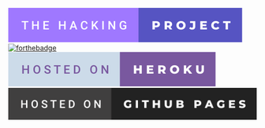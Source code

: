 [![forthebadge](https://raw.githubusercontent.com/fleopaulD/README-parts/main/Badges/ftb-the-hacking-project.svg)](https://raw.githubusercontent.com/fleopaulD/README-parts/main/Badges/ftb-the-hacking-project.svg)
[![forthebadge](https://forthebadge.com/images/badges/made-with-ruby.svg)](https://forthebadge.com/images/badges/made-with-ruby.svg)
[![forthebadge](https://raw.githubusercontent.com/fleopaulD/README-parts/main/Badges/ftb-hosted-on-heroku.svg)](https://raw.githubusercontent.com/fleopaulD/README-parts/main/Badges/ftb-hosted-on-heroku.svg)
[![forthebadge](https://raw.githubusercontent.com/fleopaulD/README-parts/main/Badges/ftb-hosted-on-github-pages.svg)](https://raw.githubusercontent.com/fleopaulD/README-parts/main/Badges/ftb-hosted-on-github-pages.svg)
